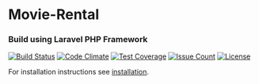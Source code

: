 # Movie-Rental
### Build using Laravel PHP Framework  
[![Build Status](https://travis-ci.org/milo526/Movie-Rental.svg?branch=master)](https://travis-ci.org/milo526/Movie-Rental)
[![Code Climate](https://codeclimate.com/github/milo526/Movie-Rental/badges/gpa.svg)](https://codeclimate.com/github/milo526/Movie-Rental)
[![Test Coverage](https://codeclimate.com/github/milo526/Movie-Rental/badges/coverage.svg)](https://codeclimate.com/github/milo526/Movie-Rental/coverage)
[![Issue Count](https://codeclimate.com/github/milo526/Movie-Rental/badges/issue_count.svg)](https://codeclimate.com/github/milo526/Movie-Rental)
[![License](http://img.shields.io/:license-mit-blue.svg)](http://doge.mit-license.org)

For installation instructions see [installation](https://github.com/milo526/Movie-Rental/blob/master/INSTALLATION.md).
